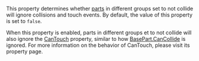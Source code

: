 This property determines whether [parts](https://developer.roblox.com/en-us/api-reference/class/BasePart) in different groups set to not collide will ignore collisions and touch events. By default, the value of this property is set to `false`.

When this property is enabled, parts in different groups et to not collide will also ignore the [CanTouch](https://developer.roblox.com/en-us/api-reference/property/BasePart/CanTouch) property, similar to how [BasePart.CanCollide](https://developer.roblox.com/en-us/api-reference/property/BasePart/CanCollide) is ignored. For more information on the behavior of CanTouch, please visit its property page.